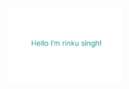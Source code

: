 <p align="center"><a href="https://rinkusinghh.github.io"><img width="40%" alt="Hello, I'm rinku singh" src="./assets/bg01.png" /></a></p>

<br />
